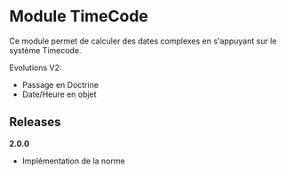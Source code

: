 Module TimeCode
==============

Ce module permet de calculer des dates complexes en s'appuyant sur le système Timecode.

Evolutions V2:
- Passage en Doctrine
- Date/Heure en objet

Releases
--------
__2.0.0__
- Implémentation de la norme


